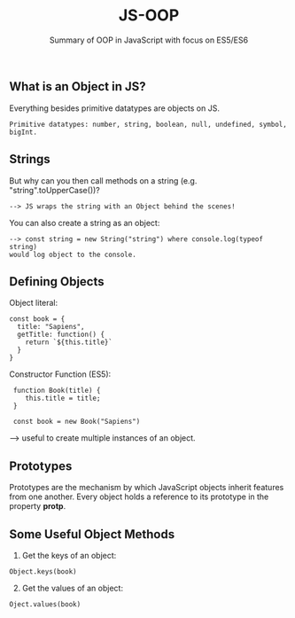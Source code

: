 <h1 font-family="san-serif"  align="center">JS-OOP</h1>

  <p align="center">
Summary of OOP in JavaScript with focus on ES5/ES6
    <br />
    <br />
    <br />
    
  
  ## What is an Object in JS?

  Everything besides  primitive datatypes are objects on JS.
  
    Primitive datatypes: number, string, boolean, null, undefined, symbol, bigInt.

## Strings
But why can you then call methods on a string (e.g. "string".toUpperCase())?
  
    --> JS wraps the string with an Object behind the scenes!
  
  You can also create a string as an object: 
  
    --> const string = new String("string") where console.log(typeof string) 
    would log object to the console.


## Defining Objects
  
  Object literal: 
  
    const book = { 
      title: "Sapiens", 
      getTitle: function() { 
        return `${this.title}`
      } 
    }
  
  
  Constructor Function (ES5): 
  
     function Book(title) { 
        this.title = title; 
     } 
      
     const book = new Book("Sapiens")
  
  --> useful to create multiple instances of an object.
  
  ## Prototypes
  
  Prototypes are the mechanism by which JavaScript objects inherit features from one another.
  Every object holds a reference to its prototype in the property __protp__.
  
  
  
  ## Some Useful Object Methods 
  
  1. Get the keys of an object:

    Object.keys(book)
  
  2. Get the values of an object: 
  
    Oject.values(book)
